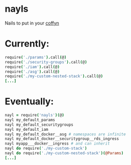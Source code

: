 # nayls
Nails to put in your [coffyn][]


# Currently:

```coffee
require('./params').call(@)
require('./security-groups').call(@)
require('./iam').call(@)
require('./asg').call(@)
require('./my-custom-nested-stack').call(@)
[...]

```

# Eventually: 

```coffee
nayl = require('nayls')(@)
nayl my_default_params
nayl my_default_securitygroups
nayl my_default_iam
nayl my_default_docker__asg # namespaces are infinite
nayl my_default_docker__securitygroup__rds_ingress
nayl myapp___docker__ingress # and can inherit
nayl do require('./my-custom-stack')
nayl do require('./my-custom-nested-stack')(@Params)
[...]
```


[coffyn]: https://github.com/yyolk/coffyn